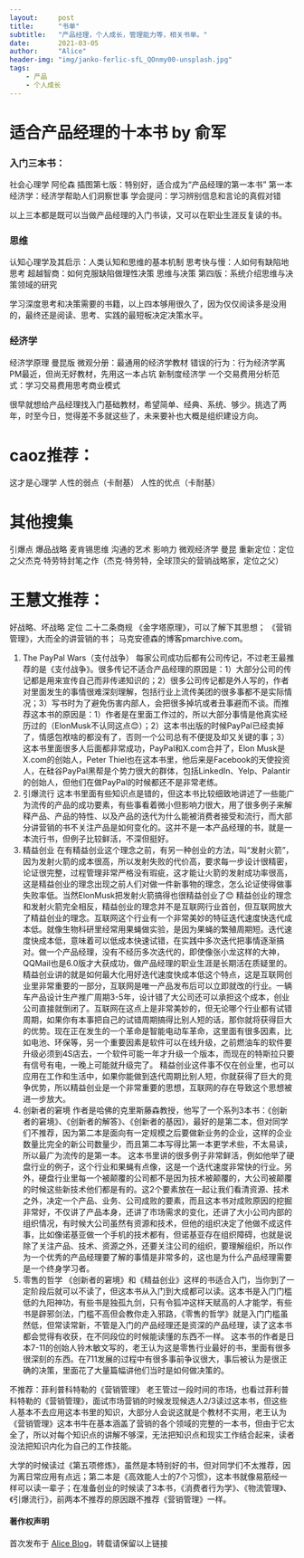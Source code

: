 ```yaml
---
layout:     post
title:      "书单"
subtitle:   "产品经理，个人成长，管理能力等，相关书单。"
date:       2021-03-05
author:     "Alice"
header-img: "img/janko-ferlic-sfL_QOnmy00-unsplash.jpg"
tags:
    - 产品
    - 个人成长
---
```



# 适合产品经理的十本书 by 俞军 #

### 入门三本书：
社会心理学 阿伦森 插图第七版：特别好，适合成为“产品经理的第一本书”
第一本经济学：经济学帮助人们洞察世事
学会提问：学习辨别信息和言论的真假对错

以上三本都是既可以当做产品经理的入门书读，又可以在职业生涯反复读的书。

### 思维
认知心理学及其启示：人类认知和思维的基本机制
思考快与慢：人如何有缺陷地思考
超越智商：如何克服缺陷做理性决策
思维与决策  第四版：系统介绍思维与决策领域的研究

学习深度思考和决策需要的书籍，以上四本够用很久了，因为仅仅阅读多是没用的，最终还是阅读、思考、实践的最短板决定决策水平。

### 经济学
经济学原理  曼昆版 微观分册：最通用的经济学教材
错误的行为：行为经济学离PM最近，但尚无好教材，先用这一本占坑
新制度经济学 一个交易费用分析范式：学习交易费用思考商业模式

很早就想给产品经理找入门基础教材，希望简单、经典、系统、够少。挑选了两年，时至今日，觉得差不多就这些了，未来要补也大概是组织建设方向。


# caoz推荐：
这才是心理学
人性的弱点（卡耐基）
人性的优点（卡耐基）

# 其他搜集
引爆点
爆品战略
麦肯锡思维
沟通的艺术
影响力
微观经济学 曼昆
重新定位：定位之父杰克·特劳特封笔之作（杰克·特劳特，全球顶尖的营销战略家，定位之父）


# 王慧文推荐：
好战略、坏战略
定位
二十二条商规
《金字塔原理》，可以了解下其思想；
《营销管理》，大而全的讲营销的书；
马克安德森的博客pmarchive.com。

1. The PayPal Wars（支付战争）
每家公司成功后都有公司传记，不过老王最推荐的是《支付战争》。很多传记不适合产品经理的原因是：1）大部分公司的传记都是用来宣传自己而非传递知识的；2）很多公司传记都是外人写的，作者对里面发生的事情很难深刻理解，包括行业上流传美团的很多事都不是实际情况；3）写书时为了避免伤害内部人，会把很多掉坑或者丑事避而不谈。而推荐这本书的原因是：1）作者是在里面工作过的，所以大部分事情是他真实经历过的（ElonMusk不认同这点😊）；2）这本书出版的时候PayPal已经卖掉了，情感包袱啥的都没有了，否则一个公司总有不便提及却又关键的事；3）这本书里面很多人后面都非常成功，PayPal和X.com合并了，Elon Musk是X.com的创始人，Peter Thiel也在这本书里，他后来是Facebook的天使投资人，在硅谷PayPal黑帮是个势力很大的群体，包括LinkedIn、Yelp、Palantir的创始人，但他们在做PayPal的时候都还不是非常老练。
2. 引爆流行
这本书里面有些知识点是错的，但这本书比较细致地讲述了一些能广为流传的产品的成功要素，有些事看着微小但影响力很大，用了很多例子来解释产品、产品的特性、以及产品的迭代为什么能被消费者接受和流行，而大部分讲营销的书不关注产品是如何变化的。这并不是一本产品经理的书，就是一本流行书，但例子比较鲜活，不深但挺好。
3. 精益创业
在有精益创业这个理念之前，有另一种创业的方法，叫“发射火箭”，因为发射火箭的成本很高，所以发射失败的代价高，要求每一步设计很精密，论证很完整，过程管理非常严格没有瑕疵，这才能让火箭的发射成功率很高，这是精益创业的理念出现之前人们对做一件新事物的理念，怎么论证使得做事失败率低。当然ElonMusk把发射火箭搞得也很精益创业了😊
精益创业的理念和发射火箭完全相反，精益创业的理念并不是互联网行业首创，但互联网放大了精益创业的理念。互联网这个行业有一个非常美妙的特征迭代速度快迭代成本低。就像生物科研里经常用果蝇做实验，是因为果蝇的繁殖周期短。迭代速度快成本低，意味着可以低成本快速试错，在实践中多次迭代把事情逐渐搞对。做一个产品经理，没有不经历多次迭代的，即使像张小龙这样的大神，QQMail也是6.0版才大获成功，做产品经理的职业生涯是长期活在质疑里的。
精益创业讲的就是如何最大化用好迭代速度快成本低这个特点，这是互联网创业里非常重要的一部分，互联网是唯一产品发布后可以立即就改的行业。一辆车产品设计生产推广周期3-5年，设计错了大公司还可以承担这个成本，创业公司直接就倒闭了。互联网在这点上是非常美妙的，但无论哪个行业都有试错周期，如果你有本事把自己的试错周期搞得比别人短的话，那你就将获得巨大的优势。现在正在发生的一个革命是智能电动车革命，这里面有很多因素，比如电池、环保等，另一个重要因素是软件可以在线升级，之前燃油车的软件要升级必须到4S店去，一个软件可能一年才升级一个版本，而现在的特斯拉只要有信号有电，一晚上可能就升级完了。
精益创业这件事不仅在创业里，也可以应用在工作和生活中，如果你能做到迭代周期比别人短，你就获得了巨大的竞争优势，所以精益创业是一个非常重要的思想，互联网的存在导致这个思想被进一步放大。
4. 创新者的窘境
作者是哈佛的克里斯藤森教授，他写了一个系列3本书：《创新者的窘境》、《创新者的解答》、《创新者的基因》，最好的是第二本，但对同学们不推荐，因为第二本是面向有一定规模之后要做新业务的企业，这样的企业数量比完全的新公司数量少，而且第二本写得比第一本更学术些，不太易读，所以最广为流传的是第一本。
这本书里讲的很多例子非常鲜活，例如他举了硬盘行业的例子，这个行业和果蝇有点像，这是一个迭代速度非常快的行业。另外，硬盘行业里每一个被颠覆的公司都不是因为技术被颠覆的，大公司被颠覆的时候这些新技术他们都是有的。这2个要素放在一起让我们看清资源、技术之外，决定一个产品、业务、公司成败的要素，而且这本书对成败原因的挖掘非常好，不仅讲了产品本身，还讲了市场需求的变化，还讲了大小公司内部的组织情况，有时候大公司虽然有资源和技术，但他的组织决定了他做不成这件事，比如像诺基亚做一个手机的技术都有，但诺基亚存在组织障碍，也就是说除了关注产品、技术、资源之外，还要关注公司的组织，要理解组织，所以作为一个优秀的产品经理要了解的事情是非常多的，这也是为什么产品经理需要是一个终身学习者。
5. 零售的哲学
《创新者的窘境》和《精益创业》这样的书适合入门，当你到了一定阶段后就可以不读了，但这本书从入门到大成都可以读。这本书是入门门槛低的九阳神功，有些书是独孤九剑，只有令狐冲这样天赋高的人才能学，有些书是辟邪剑法，门槛不高但会教你走入邪路，《零售的哲学》就是入门门槛虽然低，但常读常新，不管是入门的产品经理还是资深的产品经理，读了这本书都会觉得有收获，在不同段位的时候能读懂的东西不一样。
这本书的作者是日本7-11的创始人铃木敏文写的，老王认为这是零售行业最好的书，里面有很多很深刻的东西。在711发展的过程中有很多事前争议很大，事后被认为是很正确的决策，里面花了大量篇幅讲他们当时是如何做决策的。


不推荐：菲利普科特勒的《营销管理》
老王管过一段时间的市场，也看过菲利普科特勒的《营销管理》，面试市场营销的时候发现候选人2/3读过这本书，但这些人基本不去应用这本书里的知识，大部分人会说这就是个教材不实用，老王认为《营销管理》这本书牛在基本涵盖了营销的各个领域的完整的一本书，但由于它太全了，所以对每个知识点的讲解不够深，无法把知识点和现实工作结合起来，读者没法把知识内化为自己的工作技能。

大学的时候读过《第五项修炼》，虽然是本特别好的书，但对同学们不太推荐，因为离日常应用有点远；第二本是《高效能人士的7个习惯》，这本书就像易筋经一样可以读一辈子；在准备创业的时候读了3本书，《消费者行为学》、《物流管理》、《引爆流行》，前两本不推荐的原因跟不推荐《营销管理》一样。





#### 著作权声明

首次发布于 [Alice Blog](https://007alice.github.io/)，转载请保留以上链接
